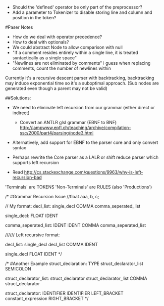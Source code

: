 - Should the 'defined' operator be only part of the preprocessor?
- Add a parameter to Tokenizer to disable storing line and column and position in the token?


#Paser Notes
- How do we deal with operator precedence?
- How to deal with optionals?
- We could abstract Node to allow comparison with null
- "If a comment resides entirely within a single line, it is treated syntactically as a single space"
- "Newlines are not eliminated by comments" i guess when replacing comments, count the number of newlines within



Currently it's a recursive descent parser with backtracking, backtracking may induce exponential time so it's a suboptimal approach.
(Sub nodes are generated even though a parent may not be valid)

##Solutions:
- We need to eliminate left recursion from our grammar (either direct or indirect)
	- Convert an ANTLR glsl grammar (EBNF to BNF) http://lampwww.epfl.ch/teaching/archive/compilation-ssc/2000/part4/parsing/node3.html
- Alternatively, add support for EBNF to the parser core and only convert syntax
- Perhaps rewrite the Core parser as a LALR or shift reduce parser which supports left recursion

- Read http://cs.stackexchange.com/questions/9963/why-is-left-recursion-bad

'Terminals' are TOKENS
'Non-Terminals' are RULES (also 'Productions')

/*
#Grammar Recursion Issue
//float aaa, b, c;

// My format:
decl_list:
    single_decl COMMA comma_seperated_list

single_decl:
	FLOAT IDENT

comma_seperated_list:
    IDENT
    IDENT COMMA comma_seperated_list

////// Left recursive format:

decl_list:
    single_decl
    decl_list COMMA IDENT

single_decl
    FLOAT IDENT
*/


/*
#Another Example
struct_declaration:
    TYPE struct_declarator_list SEMICOLON

struct_declarator_list:
    struct_declarator
    struct_declarator_list COMMA struct_declarator

struct_declarator:
    IDENTIFIER
    IDENTIFIER LEFT_BRACKET constant_expression RIGHT_BRACKET
*/